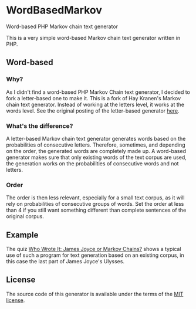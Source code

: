 # WordBasedMarkov
Word-based PHP Markov chain text generator

This is a very simple word-based Markov chain text generator written in PHP. 

## Word-based 
### Why?
As I didn't find a word-based PHP Markov Chain text generator, I decided to fork a letter-based one to make it.
This is a fork of Hay Kranen's Markov chain text generator. Instead of working at the letters level, it works at the words level. See the original posting of the letter-based generator [here](http://www.haykranen.nl/projects/markov).

### What's the difference?
A letter-based Markov chain text generator generates words based on the probabilities of consecutive letters. Therefore, sometimes, and depending on the order, the generated words are completely made up. A word-based generator makes sure that only existing words of the text corpus are used, the generation works on the probabilities of consecutive words and not letters.

### Order
The order is then less relevant, especially for a small text corpus, as it will rely on probabilities of consecutive groups of words. Set the order at less than 4 if you still want something different than complete sentences of the original corpus.

## Example
The quiz [Who Wrote It: James Joyce or Markov Chains?](http://louphole.com/applications/who-wrote-it-james-joyce-or-markov-chains/) shows a typical use of such a program for text generation based on an existing corpus, in this case the last part of James Joyce's Ulysses.

## License
The source code of this generator is available under the terms of the [MIT license](http://www.opensource.org/licenses/mit-license.php).
